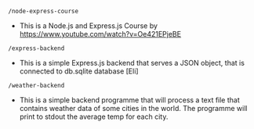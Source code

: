 `/node-express-course`
- This is a Node.js and Express.js Course by https://www.youtube.com/watch?v=Oe421EPjeBE

`/express-backend`
- This is a simple Express.js backend that serves a JSON object, that is connected to db.sqlite database [Eli]

`/weather-backend`
- This is a simple backend programme that will process a text file that contains weather data of some cities in the world. The programme will print to stdout the average temp for each city. 